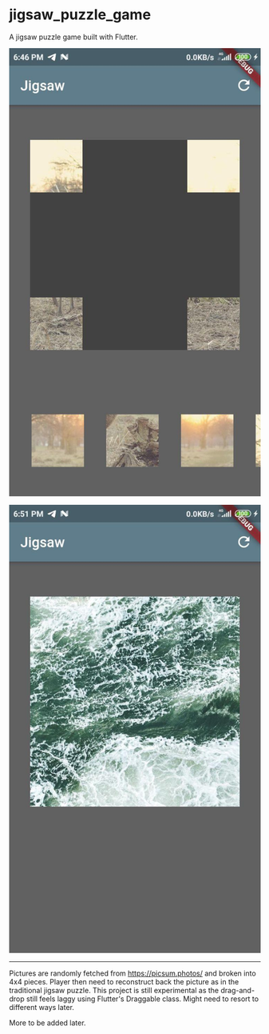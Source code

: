 # jigsaw_puzzle_game

A jigsaw puzzle game built with Flutter.


![1](screenshots/1.jpg)

![2](screenshots/2.jpg)

---

Pictures are randomly fetched from https://picsum.photos/ and broken into 4x4 pieces. Player then need to reconstruct back the picture as in the traditional jigsaw puzzle.
This project is still experimental as the drag-and-drop still feels laggy using Flutter's Draggable class. Might need to resort to different ways later.

More to be added later.
